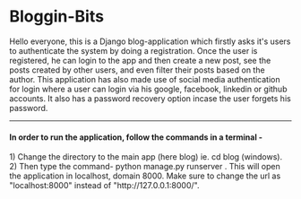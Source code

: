 # Bloggin-Bits
Hello everyone, this is a Django blog-application which firstly asks it's users to authenticate the system by doing a registration. Once the user is registered, he can login
to the app and then create a new post, see the posts created by other users, and even filter their posts based on the author. This application has also made use of social media
authentication for login where a user can login via his google, facebook, linkedin or github accounts. It also has a password recovery option incase the user forgets his
password.
<hr>

<h4>In order to run the application, follow the commands in a terminal - </h4>
1) Change the directory to the main app (here blog) ie. cd blog (windows).
2) Then type the command- python manage.py runserver .
This will open the application in localhost, domain 8000. Make sure to change the url as "localhost:8000" instead of "http://127.0.0.1:8000/".
